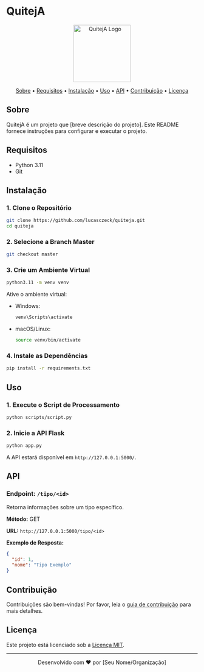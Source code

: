 # QuitejA

<p align="center">
  <img src="https://via.placeholder.com/150" alt="QuitejA Logo" width="150" height="150">
</p>

<p align="center">
  <a href="#sobre">Sobre</a> •
  <a href="#requisitos">Requisitos</a> •
  <a href="#instalação">Instalação</a> •
  <a href="#uso">Uso</a> •
  <a href="#api">API</a> •
  <a href="#contribuição">Contribuição</a> •
  <a href="#licença">Licença</a>
</p>

## Sobre

QuitejA é um projeto que [breve descrição do projeto]. Este README fornece instruções para configurar e executar o projeto.

## Requisitos

- Python 3.11
- Git

## Instalação

### 1. Clone o Repositório

```bash
git clone https://github.com/lucasczeck/quiteja.git
cd quiteja
```

### 2. Selecione a Branch Master

```bash
git checkout master
```

### 3. Crie um Ambiente Virtual

```bash
python3.11 -m venv venv
```

Ative o ambiente virtual:

- Windows:
  ```bash
  venv\Scripts\activate
  ```

- macOS/Linux:
  ```bash
  source venv/bin/activate
  ```

### 4. Instale as Dependências

```bash
pip install -r requirements.txt
```

## Uso

### 1. Execute o Script de Processamento

```bash
python scripts/script.py
```

### 2. Inicie a API Flask

```bash
python app.py
```

A API estará disponível em `http://127.0.0.1:5000/`.

## API

### Endpoint: `/tipo/<id>`

Retorna informações sobre um tipo específico.

**Método:** GET

**URL:** `http://127.0.0.1:5000/tipo/<id>`

**Exemplo de Resposta:**

```json
{
  "id": 1,
  "nome": "Tipo Exemplo"
}
```

## Contribuição

Contribuições são bem-vindas! Por favor, leia o [guia de contribuição](CONTRIBUTING.md) para mais detalhes.

## Licença

Este projeto está licenciado sob a [Licença MIT](LICENSE).

---

<p align="center">
  Desenvolvido com ❤️ por [Seu Nome/Organização]
</p>
